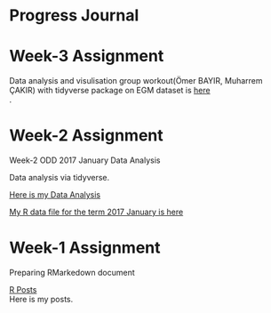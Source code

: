 # Progress Journal

# Week-3 Assignment

Data analysis and visulisation group workout(Ömer BAYIR, Muharrem ÇAKIR) with tidyverse package on EGM dataset is [here](https://mef-bda503.github.io/pj18-omerbayir/week3/week3.html)<br>.

# Week-2 Assignment

Week-2 ODD 2017 January Data Analysis

Data analysis via tidyverse.

[Here is my Data Analysis](week2/Odd_Retail_Sales_201701.html)<br>

[My R data file for the term 2017 January is here](week2/odd_car_sales_data_jan_17.rds)<br>




# Week-1 Assignment

Preparing RMarkedown document

[R Posts](W1_Assignment.html) <br>
Here is my posts.
